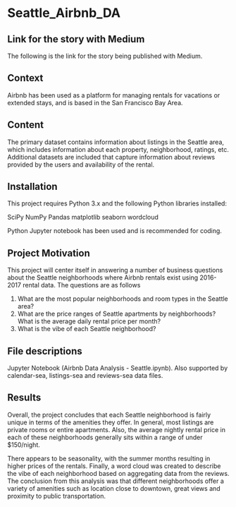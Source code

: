 # Seattle_Airbnb_DA

## Link for the story with Medium 
The following is the link for the story being published with Medium. 

## Context 
Airbnb has been used as a platform for managing rentals for vacations or extended stays, and is based in the San Francisco Bay Area. 

## Content 
The primary dataset contains information about listings in the Seattle area, which includes information about each property, neighborhood, ratings, etc. Additional datasets are included that capture information about reviews provided by the users and availability of the rental. 

## Installation 
This project requires Python 3.x and the following Python libraries installed:

SciPy NumPy Pandas matplotlib seaborn wordcloud

Python Jupyter notebook has been used and is recommended for coding.

## Project Motivation 
This project will center itself in answering a number of business questions about the Seattle neighborhoods where Airbnb rentals exist using 2016-2017 rental data. The questions are as follows 

1. What are the most popular neighborhoods and room types in the Seattle area?
2. What are the price ranges of Seattle apartments by neighborhoods? What is the average daily rental price per month?
3. What is the vibe of each Seattle neighborhood?

## File descriptions 

Jupyter Notebook (Airbnb Data Analysis - Seattle.ipynb). Also supported by calendar-sea, listings-sea and reviews-sea data files. 

## Results 

Overall, the project concludes that each Seattle neighborhood is fairly unique in terms of the amenities they offer. In general, most listings are private rooms or entire apartments. Also, the average nightly rental price in each of these neighborhoods generally sits within a range of under $150/night. 

There appears to be seasonality, with the summer months resulting in higher prices of the rentals. Finally, a word cloud was created to describe the vibe of each neighborhood based on aggregating data from the reviews. The conclusion from this analysis was that different neighborhoods offer a variety of amenities such as location close to downtown, great views and proximity to public transportation. 


